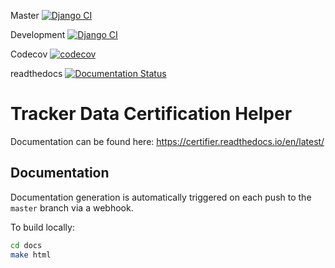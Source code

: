 Master
[![Django CI](https://github.com/CMSTrackerDPG/certifier/actions/workflows/django.yml/badge.svg)](https://github.com/CMSTrackerDPG/certifier/actions/workflows/django.yml)

Development
[![Django CI](https://github.com/CMSTrackerDPG/certifier/actions/workflows/django.yml/badge.svg?branch=develop)](https://github.com/CMSTrackerDPG/certifier/actions/workflows/django.yml)

Codecov
[![codecov](https://codecov.io/gh/CMSTrackerDPG/certifier/branch/master/graph/badge.svg)](https://codecov.io/gh/CMSTrackerDPG/certifier)

readthedocs
[![Documentation Status](https://readthedocs.org/projects/certifier/badge/?version=latest)](https://certifier.readthedocs.io/en/latest/?badge=latest)

# Tracker Data Certification Helper

Documentation can be found here: https://certifier.readthedocs.io/en/latest/

## Documentation 
Documentation generation is automatically triggered on each push to the `master` branch via a webhook.

To build locally: 
```bash
cd docs
make html
```
